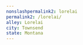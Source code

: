 ```yaml
---
﻿nonslashpermalink2: lorelai
permalink2: /lorelai/
alley: Lorelai
city: Townsend
state: Montana
---
```

